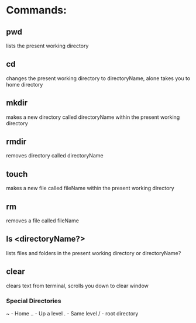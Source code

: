 # Commands:

## pwd
lists the present working directory
## cd <directoryName>
changes the present working directory to directoryName, alone takes you to home directory
## mkdir <directoryName>
makes a new directory called directoryName within the present working directory
## rmdir <directoryName>
removes directory called directoryName
## touch <fileName>
makes a new file called fileName within the present working directory
## rm <fileName>
removes a file called fileName
## ls <directoryName?>
lists files and folders in the present working directory or directoryName?
## clear
clears text from terminal, scrolls you down to clear window

### Special Directories

~ - Home
.. - Up a level
. - Same level
/ - root directory